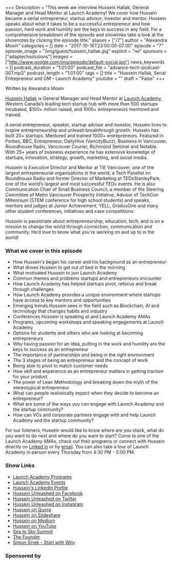 +++
Description = "This week we interview Hussein Hallak, General Manager and Head Mentor at Launch Academy! We cover how Hussein became a serial entrepreneur, startup advisor, investor and mentor. Hussein speaks about what it takes to be a successful entrepreneur and how passion, hard work and humility are the keys to success in any field. For a comprehensive breakdown of the episode and showlinks take a look at the shownotes by clicking the episode title."
aliases = ["/7"]
author = "Alexandra Moxin"
categories = []
date = "2017-10-16T23:00:00-07:00"
episode = "7"
episode_image = "/img/guest/hussein_hallak.jpg"
explicit = "no"
sponsors = ["adaptechsolutions"]
images = ["http://www.google.com/img/episode/default-social.jpg"]
news_keywords = []
podcast_duration = "1:01:00"
podcast_file = "advance-tech-podcast-007.mp3"
podcast_length = "1:01:00"
tags = []
title = "Hussein Hallak, Serial Entrepreneur and GM - Launch Academy"
youtube = ""
draft = "False"
+++

Written by Alexandra Moxin

[Hussein Hallak](https://www.linkedin.com/in/husseinhallak/) is General Manager and Head Mentor at [Launch Academy](https://www.launchacademy.ca/), Western Canada’s leading tech startup hub with more than 500 startups incubated, $100+ million raised, and 1000+ entrepreneurs mentored and trained.

A serial entrepreneur, speaker, startup advisor and investor, Hussein lives to inspire entrepreneurship and unleash breakthrough growth. Hussein has built 20+ startups. Mentored and trained 1000+ entrepreneurs. Featured in Forbes, BBC, Entrepreneur, DailyHive (VancityBuzz), Business In Vancouver, Roundhouse Radio, Vancouver Courier, Richmond Sentinel and Notable. With 25+ years of business experience he has extensive knowledge of startups, innovation, strategy, growth, marketing, and social media.

Hussein is Executive Director and Mentor at TiE Vancouver, one of the largest entrepreneurial organisations in the world, a Tech Panelist on Roundhouse Radio and former Director of Marketing at TEDxStanleyPark; one of the world’s largest and most successful TEDx events. He is also Communication Chair of Small Business Council, a member of the Steering Committee of Metro Vancouver Prosperity Initiative, Advisor of TechCon Millennium (STEM conference for high school students) and speaks, mentors and judges at Junior Achievement, YELL, GradusOne and many other student conferences, initiatives and case competitions.

Hussein is passionate about entrepreneurship, education, tech, and is on a mission to change the world through connection, communication and community. He’d love to know what you're working on and up to in the world!

### What we cover in this episode

* How Hussein's began his career and his background as an entrepreneur
* What drives Hussein to get out of bed in the morning
* What motivated Hussein to join Launch Academy
* Common themes and problems startups and entrepreneurs encounter
* How Launch Academy has helped startups pivot, refocus and break through challenges
* How Launch Academy provides a unique environment where startups have access to key mentors and opportunities
* Emerging trends Hussein sees in the field such as Blockchain, AI and technology that changes habits and industry
* Conferences Hussein is speaking at and Launch Academy AMAs
* Programs, upcoming workshops and speaking engagements at Launch Academy
* Options for students and others who are looking at becoming entrepreneurs
* Why having passion for an idea, putting in the work and humility are the keys to success as an entrepreneur
* The importance of partnerships and being in the right environment
* The 3 stages of being an entrepreneur and the concept of work
* Being able to pivot to match customer needs
* How skill and experience as an entrepreneur matters in getting traction for your product
* The power of Lean Methodology and breaking down the myth of the stereotypical entrepreneur
* What can people realistically expect when they decide to become an entrepreneur?
* What are some of the ways you can engage with Launch Academy and the startup community?
* How can VCs and corporate partners engage with and help Launch Academy and the startup community?

 For our listeners, Hussein would like to know where are you stuck, what do you want to do next and where do you want to start? Come to one of the Launch Academy AMAs, check out their programs or connect with Hussein directly on [Linked in](https://www.linkedin.com/in/husseinhallak/) or by [email](mailto:hussein@launchacademy.ca). You can also take a tour of Launch Academy in person every Thursday from 4:30 PM - 5:00 PM.

### Show Links
* [Launch Academy Programs](https://www.launchacademy.ca/startup-resources-stack/)
* [Launch Academy Events](https://www.launchacademy.ca/community-events/)
* [Hussein's LinkedIn Profile](https://www.linkedin.com/in/husseinhallak/)
* [Hussein Unleashed on Facebook](https://www.facebook.com/HusseinUnleashed)
* [Hussein Unleashed on Twitter](https://twitter.com/HHUnleashed)
* [Hussein Unleashed on Instagram](https://www.instagram.com/HHUnleashed/)
* [Hussein on Quora](https://www.quora.com/profile/Hussein-Hallak)
* [Hussein on Slideshare](https://www.slideshare.net/husseinhallak)
* [Hussein on Medium](https://medium.com/@husseinhallak)
* [Hussein on YouTube](https://www.youtube.com/channel/UCGApyl652hqX8l4RBdHI7yQ)
* [Sea to Sky Summit](https://betakit.com/whistlers-sea-to-sky-summit-emphasizes-understanding-your-values-when-building-a-business/)
* [The Founder](https://www.netflix.com/ca/title/80101899)
* [Simon Sinek - Start with Why](https://www.ted.com/talks/simon_sinek_how_great_leaders_inspire_action)


### Sponsored by


